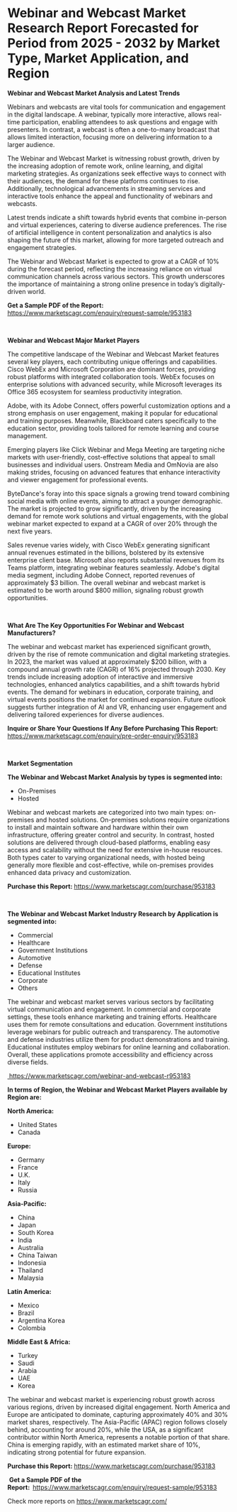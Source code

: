 <p><h1>Webinar and Webcast Market Research Report Forecasted for Period from 2025 -  2032 by Market Type, Market Application, and Region</h1></p><p><strong>Webinar and Webcast Market Analysis and Latest Trends</strong></p>
<p><p>Webinars and webcasts are vital tools for communication and engagement in the digital landscape. A webinar, typically more interactive, allows real-time participation, enabling attendees to ask questions and engage with presenters. In contrast, a webcast is often a one-to-many broadcast that allows limited interaction, focusing more on delivering information to a larger audience.</p><p>The Webinar and Webcast Market is witnessing robust growth, driven by the increasing adoption of remote work, online learning, and digital marketing strategies. As organizations seek effective ways to connect with their audiences, the demand for these platforms continues to rise. Additionally, technological advancements in streaming services and interactive tools enhance the appeal and functionality of webinars and webcasts.</p><p>Latest trends indicate a shift towards hybrid events that combine in-person and virtual experiences, catering to diverse audience preferences. The rise of artificial intelligence in content personalization and analytics is also shaping the future of this market, allowing for more targeted outreach and engagement strategies.</p><p>The Webinar and Webcast Market is expected to grow at a CAGR of 10% during the forecast period, reflecting the increasing reliance on virtual communication channels across various sectors. This growth underscores the importance of maintaining a strong online presence in today’s digitally-driven world.</p></p>
<p><strong>Get a Sample PDF of the Report:&nbsp;</strong> <a href="https://www.marketscagr.com/enquiry/request-sample/953183?utm_campaign=2465&utm_medium=2&utm_source=Github&utm_content=ia&utm_term=06032025&utm_id=webinar-and-webcast">https://www.marketscagr.com/enquiry/request-sample/953183</a></p>
<p>&nbsp;</p>
<p><strong>Webinar and Webcast Major Market Players</strong></p>
<p><p>The competitive landscape of the Webinar and Webcast Market features several key players, each contributing unique offerings and capabilities. Cisco WebEx and Microsoft Corporation are dominant forces, providing robust platforms with integrated collaboration tools. WebEx focuses on enterprise solutions with advanced security, while Microsoft leverages its Office 365 ecosystem for seamless productivity integration.</p><p>Adobe, with its Adobe Connect, offers powerful customization options and a strong emphasis on user engagement, making it popular for educational and training purposes. Meanwhile, Blackboard caters specifically to the education sector, providing tools tailored for remote learning and course management. </p><p>Emerging players like Click Webinar and Mega Meeting are targeting niche markets with user-friendly, cost-effective solutions that appeal to small businesses and individual users. Onstream Media and OmNovia are also making strides, focusing on advanced features that enhance interactivity and viewer engagement for professional events.</p><p>ByteDance's foray into this space signals a growing trend toward combining social media with online events, aiming to attract a younger demographic. The market is projected to grow significantly, driven by the increasing demand for remote work solutions and virtual engagements, with the global webinar market expected to expand at a CAGR of over 20% through the next five years.</p><p>Sales revenue varies widely, with Cisco WebEx generating significant annual revenues estimated in the billions, bolstered by its extensive enterprise client base. Microsoft also reports substantial revenues from its Teams platform, integrating webinar features seamlessly. Adobe's digital media segment, including Adobe Connect, reported revenues of approximately $3 billion. The overall webinar and webcast market is estimated to be worth around $800 million, signaling robust growth opportunities.</p></p>
<p>&nbsp;</p>
<p><strong>What Are The Key Opportunities For Webinar and Webcast Manufacturers?</strong></p>
<p><p>The webinar and webcast market has experienced significant growth, driven by the rise of remote communication and digital marketing strategies. In 2023, the market was valued at approximately $200 billion, with a compound annual growth rate (CAGR) of 16% projected through 2030. Key trends include increasing adoption of interactive and immersive technologies, enhanced analytics capabilities, and a shift towards hybrid events. The demand for webinars in education, corporate training, and virtual events positions the market for continued expansion. Future outlook suggests further integration of AI and VR, enhancing user engagement and delivering tailored experiences for diverse audiences.</p></p>
<p><strong>Inquire or Share Your Questions If Any Before Purchasing This Report:</strong> <a href="https://www.marketscagr.com/enquiry/pre-order-enquiry/953183?utm_campaign=2465&utm_medium=2&utm_source=Github&utm_content=ia&utm_term=06032025&utm_id=webinar-and-webcast">https://www.marketscagr.com/enquiry/pre-order-enquiry/953183</a></p>
<p>&nbsp;</p>
<p><strong>Market Segmentation</strong></p>
<p><strong>The Webinar and Webcast Market Analysis by types is segmented into:</strong></p>
<p><ul><li>On-Premises</li><li>Hosted</li></ul></p>
<p><p>Webinar and webcast markets are categorized into two main types: on-premises and hosted solutions. On-premises solutions require organizations to install and maintain software and hardware within their own infrastructure, offering greater control and security. In contrast, hosted solutions are delivered through cloud-based platforms, enabling easy access and scalability without the need for extensive in-house resources. Both types cater to varying organizational needs, with hosted being generally more flexible and cost-effective, while on-premises provides enhanced data privacy and customization.</p></p>
<p><strong>Purchase this Report:&nbsp;</strong><a href="https://www.marketscagr.com/purchase/953183?utm_campaign=2465&utm_medium=2&utm_source=Github&utm_content=ia&utm_term=06032025&utm_id=webinar-and-webcast">https://www.marketscagr.com/purchase/953183</a></p>
<p>&nbsp;</p>
<p><strong>The Webinar and Webcast Market Industry Research by Application is segmented into:</strong></p>
<p><ul><li>Commercial</li><li>Healthcare</li><li>Government Institutions</li><li>Automotive</li><li>Defense</li><li>Educational Institutes</li><li>Corporate</li><li>Others</li></ul></p>
<p><p>The webinar and webcast market serves various sectors by facilitating virtual communication and engagement. In commercial and corporate settings, these tools enhance marketing and training efforts. Healthcare uses them for remote consultations and education. Government institutions leverage webinars for public outreach and transparency. The automotive and defense industries utilize them for product demonstrations and training. Educational institutes employ webinars for online learning and collaboration. Overall, these applications promote accessibility and efficiency across diverse fields.</p></p>
<p><a href="https://www.marketscagr.com/webinar-and-webcast-r953183?utm_campaign=2465&utm_medium=2&utm_source=Github&utm_content=ia&utm_term=06032025&utm_id=webinar-and-webcast">&nbsp;https://www.marketscagr.com/webinar-and-webcast-r953183</a></p>
<p><strong>In terms of Region, the Webinar and Webcast Market Players available by Region are:</strong></p>
<p>
    <p> <strong> North America: </strong>
        <ul>
            <li>United States</li>
            <li>Canada</li>
        </ul>
        </p> 
    <p> <strong> Europe: </strong>
        <ul>
            <li>Germany</li>
            <li>France</li>
            <li>U.K.</li>
            <li>Italy</li>
            <li>Russia</li>
        </ul>
        </p> 
    <p> <strong> Asia-Pacific: </strong>
        <ul>
            <li>China</li>
            <li>Japan</li>
            <li>South Korea</li>
            <li>India</li>
            <li>Australia</li>
            <li>China Taiwan</li>
            <li>Indonesia</li>
            <li>Thailand</li>
            <li>Malaysia</li>
        </ul>
        </p> 
    <p> <strong> Latin America: </strong>
        <ul>
            <li>Mexico</li>
            <li>Brazil</li>
            <li>Argentina Korea</li>
            <li>Colombia</li>
        </ul>
        </p> 
    <p> <strong> Middle East & Africa: </strong>
        <ul>
            <li>Turkey</li>
            <li>Saudi</li>
            <li>Arabia</li>
            <li>UAE</li>
            <li>Korea</li>
        </ul>
    </p>
    </p>
<p><p>The webinar and webcast market is experiencing robust growth across various regions, driven by increased digital engagement. North America and Europe are anticipated to dominate, capturing approximately 40% and 30% market shares, respectively. The Asia-Pacific (APAC) region follows closely behind, accounting for around 20%, while the USA, as a significant contributor within North America, represents a notable portion of that share. China is emerging rapidly, with an estimated market share of 10%, indicating strong potential for future expansion.</p></p>
<p><strong>Purchase this Report: </strong><a href="https://www.marketscagr.com/purchase/953183?utm_campaign=2465&utm_medium=2&utm_source=Github&utm_content=ia&utm_term=06032025&utm_id=webinar-and-webcast">https://www.marketscagr.com/purchase/953183</a></p>
<p>&nbsp;<strong>Get a Sample PDF of the Report:&nbsp;&nbsp;</strong><a href="https://www.marketscagr.com/enquiry/request-sample/953183?utm_campaign=2465&utm_medium=2&utm_source=Github&utm_content=ia&utm_term=06032025&utm_id=webinar-and-webcast">https://www.marketscagr.com/enquiry/request-sample/953183</a></p>
<p><strong></strong></p>
<p>Check more reports on <a href="https://www.marketscagr.com/?utm_campaign=2465&utm_medium=2&utm_source=Github&utm_content=ia&utm_term=06032025&utm_id=webinar-and-webcast">https://www.marketscagr.com/</a></p>